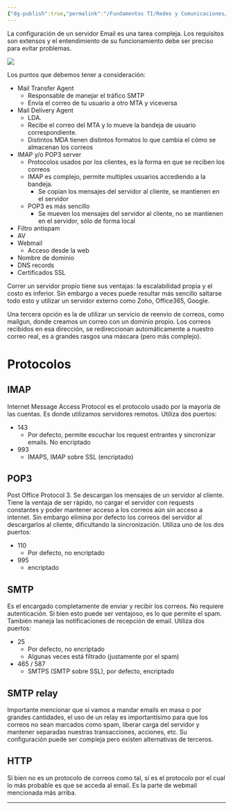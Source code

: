 ```yaml
---
{"dg-publish":true,"permalink":"/Fundamentos TI/Redes y Comunicaciones/Infraestructura y configuración/Servidor Email/"}
---
```


La configuración de un servidor Email es una tarea compleja.
Los requisitos son extensos y el entendimiento de su funcionamiento debe ser preciso para evitar problemas.

![](https://i.imgur.com/Vh4VNar.png)


Los puntos que debemos tener a consideración:
- Mail Transfer Agent
	- Responsable de manejar el tráfico SMTP
	- Envía el correo de tu usuario a otro MTA y viceversa
- Mail Delivery Agent
	- LDA. 
	- Recibe el correo del MTA y lo mueve la bandeja de usuario correspondiente.
	- Distintos MDA tienen distintos formatos lo que cambia el cómo se almacenan los correos
- IMAP y/o POP3 server
	- Protocolos usados por los clientes, es la forma en que se reciben los correos
	- IMAP es complejo, permite multiples usuarios accediendo a la bandeja.
		- Se copian los mensajes del servidor al cliente, se mantienen en el servidor
	- POP3 es más sencillo
		- Se mueven los mensajes del servidor al cliente, no se mantienen en el servidor, sólo de forma local
- Filtro antispam
- AV
- Webmail
	- Acceso desde la web
- Nombre de dominio
- DNS records
- Certificados SSL

Correr un servidor propio tiene sus ventajas: la escalabilidad propia y el costo es inferior.
Sin embargo a veces puede resultar más sencillo saltarse todo esto y utilizar un servidor externo como Zoho, Office365, Google.

Una tercera opción es la de utilizar un servicio de reenvio de correos, como mailgun, donde creamos un correo con un dominio propio. Los correos recibidos en esa dirección, se redireccionan automáticamente a nuestro correo real, es a grandes rasgos una máscara (pero más complejo).

# Protocolos

## IMAP
Internet Message Access Protocol es el protocolo usado por la mayoría de las cuentas. Es donde utilizamos servidores remotos.
Utiliza dos puertos:
- 143
	- Por defecto, permite escuchar los request entrantes y sincronizar emails. No encriptado
- 993
	- IMAPS, IMAP sobre SSL (encriptado)

## POP3
Post Office Protocol 3. Se descargan los mensajes de un servidor al cliente. Tiene la ventaja de ser rápido, no cargar el servidor con requests constantes y poder mantener acceso a los correos aún sin acceso a internet. Sin embargo elimina por defecto los correos del servidor al descargarlos al cliente, dificultando la sincronización.
Utiliza uno de los dos puertos:
- 110
	- Por defecto, no encriptado
- 995
	- encriptado

## SMTP
Es el encargado completamente de enviar y recibir los correos. No requiere autenticación. Si bien esto puede ser ventajoso, es lo que permite el spam.
También maneja las notificaciones de recepción de email. 
Utiliza dos puertos:
- 25
	- Por defecto, no encriptado
	- Algunas veces está filtrado (justamente por el spam)
- 465 / 587
	- SMTPS (SMTP sobre SSL), por defecto, encriptado

## SMTP relay
Importante mencionar que si vamos a mandar emails en masa o por grandes cantidades, el uso de un relay es importantísimo para que los correos no sean marcados como spam, liberar carga del servidor y mantener separadas nuestras transacciones, acciones, etc.
Su configuración puede ser compleja pero existen alternativas de terceros.

## HTTP
Si bien no es un protocolo de correos como tal, sí es el protocolo por el cual lo más probable es que se acceda al email.
Es la parte de webmail mencionada más arriba.

---

